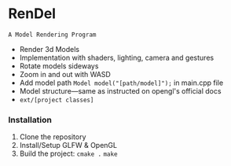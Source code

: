 # RenDel

<code>A Model Rendering Program</code>

- Render 3d Models
- Implementation with shaders, lighting, camera and gestures
- Rotate models sideways
- Zoom in and out with WASD
- Add model path <code>Model model("[path/model]");</code> in main.cpp file
- Model structure—same as instructed on opengl's official docs
- <code>ext/[project classes]</code>

### Installation
1. Clone the repository
2. Install/Setup GLFW & OpenGL
3. Build the project:
<code>cmake .</code>
<code>make</code>
